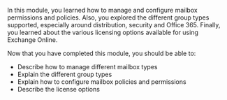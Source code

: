 In this module, you learned how to manage and configure mailbox permissions and policies. Also, you explored the different group types supported, especially around distribution, security and Office 365. Finally, you learned about the various licensing options available for using Exchange Online. 

Now that you have completed this module, you should be able to:   
- Describe how to manage different mailbox types 
- Explain the different group types 
- Explain how to configure mailbox policies and permissions 
- Describe the license options 